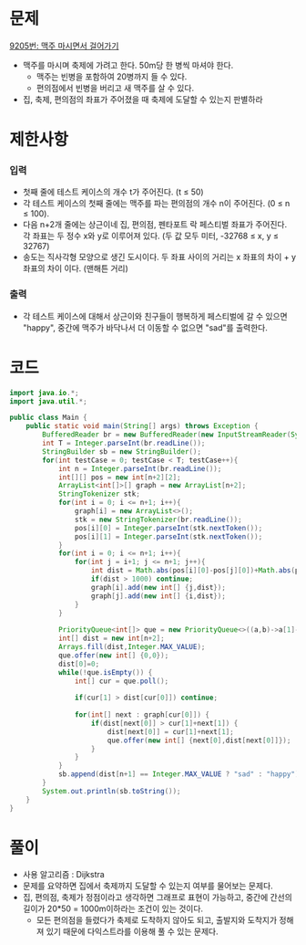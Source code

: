 # 문제

[9205번: 맥주 마시면서 걸어가기](https://www.acmicpc.net/problem/9205)

- 맥주를 마시며 축제에 가려고 한다. 50m당 한 병씩 마셔야 한다.
    - 맥주는 빈병을 포함하여 20병까지 들 수 있다.
    - 편의점에서 빈병을 버리고 새 맥주를 살 수 있다.
- 집, 축제, 편의점의 좌표가 주어졌을 때 축제에 도달할 수 있는지 판별하라

# 제한사항

### 입력

- 첫째 줄에 테스트 케이스의 개수 t가 주어진다. (t ≤ 50)
- 각 테스트 케이스의 첫째 줄에는 맥주를 파는 편의점의 개수 n이 주어진다. (0 ≤ n ≤ 100).
- 다음 n+2개 줄에는 상근이네 집, 편의점, 펜타포트 락 페스티벌 좌표가 주어진다. 각 좌표는 두 정수 x와 y로 이루어져 있다. (두 값 모두 미터, -32768 ≤ x, y ≤ 32767)
- 송도는 직사각형 모양으로 생긴 도시이다. 두 좌표 사이의 거리는 x 좌표의 차이 + y 좌표의 차이 이다. (맨해튼 거리)

### 출력

- 각 테스트 케이스에 대해서 상근이와 친구들이 행복하게 페스티벌에 갈 수 있으면 "happy", 중간에 맥주가 바닥나서 더 이동할 수 없으면 "sad"를 출력한다.

# 코드

```java
import java.io.*;
import java.util.*;

public class Main {
	public static void main(String[] args) throws Exception {
		BufferedReader br = new BufferedReader(new InputStreamReader(System.in));
		int T = Integer.parseInt(br.readLine());
		StringBuilder sb = new StringBuilder();
		for(int testCase = 0; testCase < T; testCase++){
			int n = Integer.parseInt(br.readLine());
			int[][] pos = new int[n+2][2];
			ArrayList<int[]>[] graph = new ArrayList[n+2];
			StringTokenizer stk;
			for(int i = 0; i <= n+1; i++){
				graph[i] = new ArrayList<>();
				stk = new StringTokenizer(br.readLine());
				pos[i][0] = Integer.parseInt(stk.nextToken());
				pos[i][1] = Integer.parseInt(stk.nextToken());
			}
			for(int i = 0; i <= n+1; i++){
				for(int j = i+1; j <= n+1; j++){
					int dist = Math.abs(pos[i][0]-pos[j][0])+Math.abs(pos[i][1]-pos[j][1]);
					if(dist > 1000) continue;
					graph[i].add(new int[] {j,dist});
					graph[j].add(new int[] {i,dist});
				}
			}
			
			PriorityQueue<int[]> que = new PriorityQueue<>((a,b)->a[1]-b[1]);
			int[] dist = new int[n+2];
			Arrays.fill(dist,Integer.MAX_VALUE);
			que.offer(new int[] {0,0});
			dist[0]=0;
			while(!que.isEmpty()) {
				int[] cur = que.poll();
				
				if(cur[1] > dist[cur[0]]) continue;
				
				for(int[] next : graph[cur[0]]) {
					if(dist[next[0]] > cur[1]+next[1]) {
						dist[next[0]] = cur[1]+next[1];
						que.offer(new int[] {next[0],dist[next[0]]});
					}
				}
			}
			sb.append(dist[n+1] == Integer.MAX_VALUE ? "sad" : "happy").append('\n');
		}
		System.out.println(sb.toString());
	}
}
```

# 풀이

- 사용 알고리즘 : Dijkstra
- 문제를 요약하면 집에서 축제까지 도달할 수 있는지 여부를 물어보는 문제다.
- 집, 편의점, 축제가 정점이라고 생각하면 그래프로 표현이 가능하고, 중간에 간선의 길이가 20*50 = 1000m이하라는 조건이 있는 것이다.
    - 모든 편의점을 들렸다가 축제로 도착하지 않아도 되고, 출발지와 도착지가 정해져 있기 때문에 다익스트라를 이용해 풀 수 있는 문제다.
